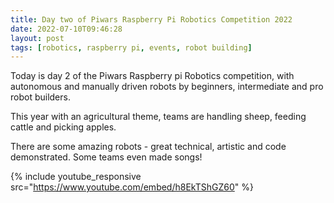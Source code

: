 ```yaml
---
title: Day two of Piwars Raspberry Pi Robotics Competition 2022
date: 2022-07-10T09:46:28
layout: post
tags: [robotics, raspberry pi, events, robot building]
---
```

Today is day 2 of the Piwars Raspberry pi Robotics competition, with autonomous and manually driven robots by beginners, intermediate and pro robot builders. 

This year with an agricultural theme, teams are handling sheep, feeding cattle and picking apples. 

There are some amazing robots - great technical, artistic and code demonstrated. Some teams even made songs!

{% include youtube_responsive src="https://www.youtube.com/embed/h8EkTShGZ60" %}
